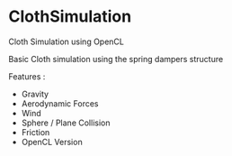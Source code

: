 ClothSimulation
===============

Cloth Simulation using OpenCL

Basic Cloth simulation using the spring dampers structure

Features :
 - Gravity
 - Aerodynamic Forces
 - Wind
 - Sphere / Plane Collision
 - Friction
 - OpenCL Version
